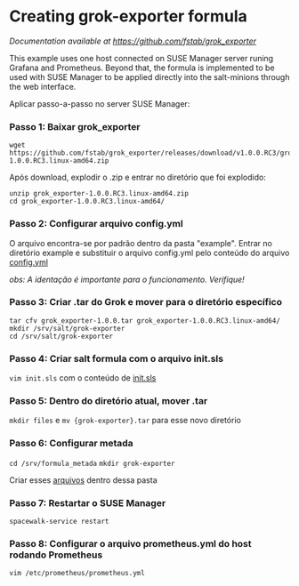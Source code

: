# Creating grok-exporter formula

*Documentation available at https://github.com/fstab/grok_exporter*

This example uses one host connected on SUSE Manager server runing Grafana and Prometheus. Beyond that, the formula is implemented to be used with SUSE Manager to be applied directly into the salt-minions through the web interface.

Aplicar passo-a-passo no server SUSE Manager: 

### Passo 1: Baixar grok_exporter
```
wget https://github.com/fstab/grok_exporter/releases/download/v1.0.0.RC3/grok_exporter-1.0.0.RC3.linux-amd64.zip
```
Após download, explodir o .zip e entrar no diretório que foi explodido:
```
unzip grok_exporter-1.0.0.RC3.linux-amd64.zip
cd grok_exporter-1.0.0.RC3.linux-amd64/
``` 
### Passo 2: Configurar arquivo config.yml
O arquivo encontra-se por padrão dentro da pasta "example". Entrar no diretório example e substituir o arquivo config.yml pelo conteúdo do arquivo <a href="https://github.com/gbrlins/grok-exporter/blob/master/config.yml">config.yml</a>

*obs: A identação é importante para o funcionamento. Verifique!*

### Passo 3: Criar .tar do Grok e mover para o diretório específico
```
tar cfv grok_exporter-1.0.0.tar grok_exporter-1.0.0.RC3.linux-amd64/
mkdir /srv/salt/grok-exporter
cd /srv/salt/grok-exporter
```
### Passo 4: Criar salt formula com o arquivo init.sls
```vim init.sls``` com o conteúdo de <a href="https://github.com/gbCrrlins/grok-exporter-formula/blob/master/init.sls">init.sls</a>

### Passo 5: Dentro do diretório atual, mover .tar
```mkdir files``` e ```mv {grok-exporter}.tar``` para esse novo diretório

### Passo 6: Configurar metada
```cd /srv/formula_metada```
```mkdir grok-exporter```

Criar esses <a href="https://github.com/gbrlins/grok-exporter/blob/master/config-file.yml">arquivos</a> dentro dessa pasta

### Passo 7: Restartar o SUSE Manager
```spacewalk-service restart```

### Passo 8: Configurar o arquivo prometheus.yml do host rodando Prometheus
```vim /etc/prometheus/prometheus.yml```
